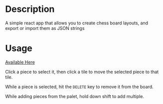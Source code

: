 # Description

A simple react app that allows you to create chess board layouts, and export or import them as JSON strings

# Usage

[Available Here](https://ktwhynot.github.io/jsonchess)

Click a piece to select it, then click a tile to move the selected piece to that tile. 

While a piece is selected, hit the `DELETE` key to remove it from the board. 

While adding pieces from the palet, hold down shift to add multiple. 
